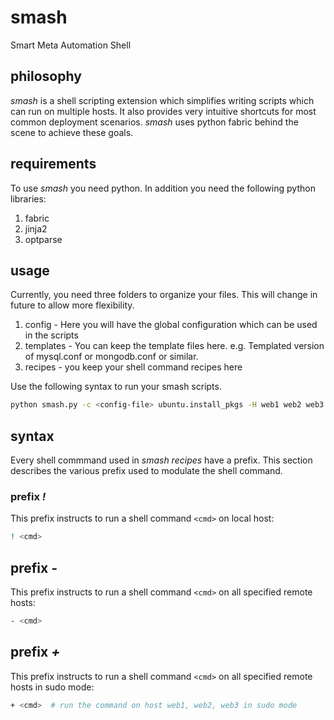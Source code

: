 # smash
Smart Meta Automation Shell

## philosophy
*smash* is a shell scripting extension which simplifies writing scripts which can run on multiple hosts. It also provides very intuitive shortcuts for most common deployment scenarios. *smash* uses python fabric behind the scene to achieve these goals.

## requirements
To use *smash* you need python. In  addition you need the following python libraries:
 1) fabric
 2) jinja2
 3) optparse
 
## usage
 Currently, you need three folders to organize your files. This will change in future to allow more flexibility.
 1) config - Here you will have the global configuration which can be used in the scripts
 2) templates - You can keep the template files here. e.g. Templated version of mysql.conf or mongodb.conf or similar.
 3) recipes - you keep your shell command recipes here
 
 Use the following syntax to run your smash scripts.
 ```bash
 python smash.py -c <config-file> ubuntu.install_pkgs -H web1 web2 web3      # runs the recipe install_pkgs in recipe/ubuntu.sh with remote hosts `web1`, `web2`, `web3`
 ```
 
 
## syntax
 Every shell commmand used in *smash recipes* have a prefix. This section describes the various prefix used to modulate the shell command.
 
### prefix *!*
 This prefix instructs to run a shell command `<cmd>` on local host:
 ```bash
 ! <cmd>
 ```
## prefix *-*
 This prefix instructs to run a shell command `<cmd>` on all specified remote hosts:
 ```bash
 - <cmd>
```
## prefix *+* 
 This prefix instructs to run a shell command `<cmd>` on all specified remote hosts in sudo mode:
```bash
+ <cmd>  # run the command on host web1, web2, web3 in sudo mode
```

